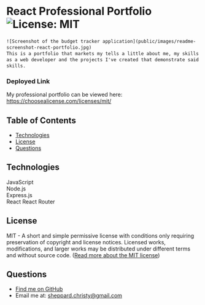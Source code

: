 # React Professional Portfolio ![License: MIT](https://img.shields.io/badge/License-MIT-yellow.svg)

    ![Screenshot of the budget tracker application](public/images/readme-screenshot-react-portfolio.jpg)
    This is a portfolio that markets my tells a little about me, my skills as a web developer and the projects I've created that demonstrate said skills.

### Deployed Link

My professional portfolio can be viewed here: https://choosealicense.com/licenses/mit/

## Table of Contents
- [ Technologies ](#tech)
- [ License ](#license)
- [ Questions ](#questions)

<a name="tech"></a>

## Technologies

JavaScript\
 Node.js\
 Express.js\
 React
 React Router

<a name="license"></a>

## License

MIT - A short and simple permissive license with conditions only requiring preservation of copyright and license notices. Licensed works, modifications, and larger works may be distributed under different terms and without source code. ([Read more about the MIT license](https://choosealicense.com/licenses/mit/))

<a name="questions"></a>

## Questions

- [Find me on GitHub](https://github.com/cshepscorp/)
- Email me at: sheppard.christy@gmail.com
